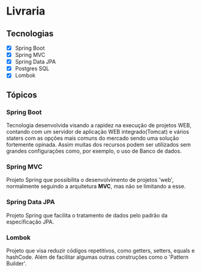 # Livraria

## Tecnologias

- [x] Spring Boot
- [x] Spring MVC
- [x] Spring Data JPA
- [x] Postgres SQL
- [x] Lombok

## Tópicos

### Spring Boot

Tecnologia desenvolvida visando a rapidez na execução de projetos WEB, contando com um servidor de aplicação WEB
integrado(Tomcat) e vários staters com as opções mais comuns do mercado sendo uma solução fortemente opinada. Assim
muitas dos recursos podem ser utilizados sem grandes configurações como, por exemplo, o uso de Banco de dados.

### Spring MVC

Projeto Spring que possibilita o desenvolvimento de projetos 'web', normalmente seguindo a arquitetura **MVC**, mas não
se limitando a esse.

### Spring Data JPA

Projeto Spring que facilita o tratamento de dados pelo padrão da especificação JPA.

### Lombok

Projeto que visa reduzir códigos repetitivos, como getters, setters, equals e hashCode. Além de facilitar algumas outras
construções como o 'Pattern Builder'.






